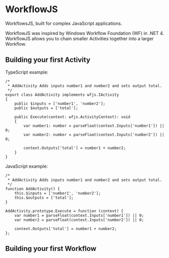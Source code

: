 ﻿# WorkflowJS

WorkflowsJS, built for complex JavaScript applications.

WorkflowJS was inspired by Windows Workflow Foundation (WF) in .NET 4. WorkflowJS allows you
to chain smaller Activities together into a larger Workflow.

## Building your first Activity

TypeScript example:

    /*
     * AddActivity Adds inputs number1 and number2 and sets output total.
     */
    export class AddActivity implements wfjs.IActivity
    {
        public $inputs = ['number1', 'number2'];
        public $outputs = ['total'];

        public Execute(context: wfjs.ActivityContext): void
        {
            var number1: number = parseFloat(context.Inputs['number1']) || 0;
            var number2: number = parseFloat(context.Inputs['number2']) || 0;

            context.Outputs['total'] = number1 + number2;
        }
    }

JavaScript example:

    /*
     * AddActivity Adds inputs number1 and number2 and sets output total.
     */
    function AddActivity() {
        this.$inputs = ['number1', 'number2'];
        this.$outputs = ['total'];
    }

    AddActivity.prototype.Execute = function (context) {
        var number1 = parseFloat(context.Inputs['number1']) || 0;
        var number2 = parseFloat(context.Inputs['number2']) || 0;

        context.Outputs['total'] = number1 + number2;
    };

## Building your first Workflow